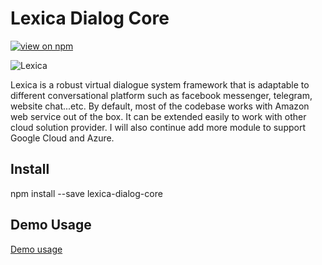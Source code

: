 # Lexica Dialog Core

[![view on npm](https://img.shields.io/badge/npm-v1.0.1-blue.svg)](https://www.npmjs.com/package/lexica-dialog-core)

<img src="https://lexica.io/assets/images/Lexica_Logo.svg" alt="Lexica" />

Lexica is a robust virtual dialogue system framework that is adaptable to different conversational platform such as facebook messenger, telegram, website chat...etc. By default, most of the codebase works with Amazon web service out of the box. It can be extended easily to work with other cloud solution provider. I will also continue add more module to support Google Cloud and Azure.



## Install
npm install --save lexica-dialog-core

## Demo Usage
[Demo usage](https://github.com/tomlai19852004/lexica-virtual-agent)